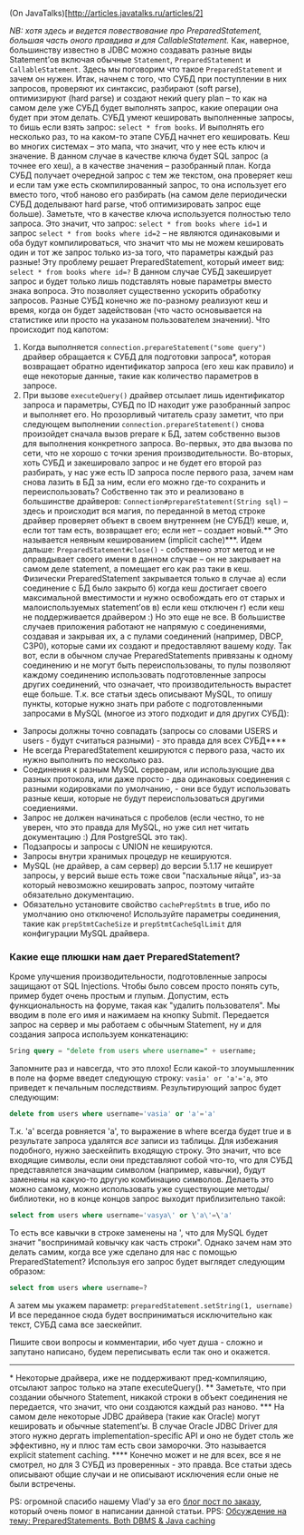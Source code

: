 (On JavaTalks)[http://articles.javatalks.ru/articles/2]

_NB: хотя здесь и ведется повествование про PreparedStatement, большая часть оного правдива и для CallableStatement._
Как, наверное, большинству известно в JDBC можно создавать разные виды Statement’ов включая обычные `Statement`, `PreparedStatement` и `CallableStatement`. Здесь мы поговорим что такое `PreparedStatement` и зачем он нужен.
Итак, начнем с того, что СУБД при поступлении в них запросов, проверяют их синтаксис, разбирают (soft parse), оптимизируют (hard parse) и создают некий query plan – то как на самом деле уже СУБД будет выполнять запрос, какие операции она будет при этом делать.
СУБД умеют кешировать выполненные запросы, то бишь если взять запрос:
`select * from books`. И выполнять его несколько раз, то на каком-то этапе СУБД начнет его кешировать. Кеш во многих системах – это мапа, что значит, что у нее есть ключ и значение. В данном случае в качестве ключа будет SQL запрос (а точнее его хеш), а в качестве значения – разобранный план. Когда СУБД получает очередной запрос с тем же текстом, она проверяет кеш и если там уже есть скомпилированный запрос, то она использует его вместо того, чтоб наново его разбирать (на самом деле периодически СУБД доделывают hard parse, чтоб оптимизировать запрос еще больше).
Заметьте, что в качестве ключа используется полностью тело запроса. Это значит, что запрос:
`select * from books where id=1` и запрос `select * from books where id=2` – не являются одинаковыми и оба будут компилироваться, что значит что мы не можем кешировать один и тот же запрос только из-за того, что параметры каждый раз разные! Эту проблему решает PreparedStatement, который имеет вид: `select * from books where id=?` В данном случае СУБД закеширует запрос и будет только лишь подставлять новые параметры вместо знака вопроса. Это позволяет существенно ускорить обработку запросов. Разные СУБД конечно же по-разному реализуют кеш и время, когда он будет задействован (что часто основывается на статистике или просто на указаном пользователем значении).
Что происходит под капотом:
1. Когда выполняется `connection.prepareStatement("some query")` драйвер обращается к СУБД для подготовки запроса*, которая возвращает обратно идентификатор запроса (его хеш как правило) и еще некоторые данные, такие как количество параметров в запросе.
2. При вызове `executeQuery()` драйвер отсылает лишь идентификатор запроса и параметры, СУБД по ID находит уже разобранный запрос и выполняет его. 
Но прозорливый читатель сразу заметит, что при следующем выполнении `connection.prepareStatement()` снова произойдет сначала вызов prepare к БД, затем собственно вызов для выполнения конкретного запроса. Во-первых, это два вызова по сети, что не хорошо с точки зрения производительности. Во-вторых, хоть СУБД и закешировало запрос и не будет его второй раз разбирать, у нас уже есть ID запроса после первого раза, зачем нам снова лазить в БД за ним, если его можно где-то сохранить и переиспользовать? Собственно так это и реализовано в большинстве драйверов:
`Connection#prepareStatement(String sql)` – здесь и происходит вся магия, по переданной в метод строке драйвер проверяет объект в своем внутреннем (не СУБД!) кеше, и, если тот там есть, возвращает его; если нет – создает новый.** Это называется неявным кешированием (implicit cache)***.
Идем дальше: `PreparedStatement#close()` - собственно этот метод и не оправдывает своего имени в данном случае – он не закрывает на самом деле statement, а помещает его как раз таки в кеш. Физически PreparedStatement закрывается только в случае а) если соединение с БД было закрыто б) когда кеш достигает своего максимальной вместимости и нужно освобождать его от старых и малоиспользуемых statement’ов в) если кеш отключен г) если кеш не поддерживается драйвером :)
Но это еще не все. В большистве случаев приложения работают не напрямую с соединениями, создавая и закрывая их, а с пулами соединений (например, DBCP, C3P0), которые сами их создают и предоставляют вашему коду. Так вот, если в обычном случае PreparedStatements привязаны к одному соединению и не могут быть переиспользованы, то пулы позволяют каждому соединению использовать подготовленные запросы других соединений, что означает, что производительность вырастет еще больше.
Т.к. все статьи здесь описывают MySQL, то опишу пункты, которые нужно знать при работе с подготовленными запросами в MySQL (многое из этого подходит и для других СУБД):
* Запросы должны точно совпадать (запросы со словами USERS и users - будут считаться разными) - это правда для всех СУБД****
* Не всегда PreparedStatement кешируются с первого раза, часто их нужно выполнить по несколько раз.
* Соединения к разным MySQL серверам, или использующие два разных протокола, или даже просто - два одинаковых соединения с разными кодировками по умолчанию, - они все будут использовать разные кеши, которые не будут переиспользоваться другими соедиениями.
* Запрос не должен начинаться с пробелов (если честно, то не уверен, что это правда для MySQL, но уже сил нет читать документацию :) Для PostgreSQL это так).
* Подзапросы и запросы с UNION не кешируются. 
* Запросы внутри хранимых процедур не кешируются.
* MySQL (не драйвер, а сам сервер) до версии 5.1.17 не кеширует запросы, у версий выше есть тоже свои "пасхальные яйца", из-за который невозможно кешировать запрос, поэтому читайте обязательно документацию. 
* Обязательно установите свойство `cachePrepStmts` в true, ибо по умолчанию оно отключено! Используйте параметры соединения, такие как `prepStmtCacheSize` и `prepStmtCacheSqlLimit` для конфигурации MySQL драйвера.

### Какие еще плюшки нам дает PreparedStatement?
Кроме улучшения производительности, подготовленные запросы защищают от SQL Injections. Чтобы было совсем просто понять суть, пример будет очень простым и глупым. Допустим, есть функциональность на форуме, такая как "удалить пользователя". Мы вводим в поле его имя и нажимаем на кнопку Submit. Передается запрос на сервер и мы работаем с обычным Statement, ну и для создания запроса используем конкатенацию:
```sql
Sring query = "delete from users where username=" + username;
```
Запомните раз и навсегда, что это плохо! Если какой-то злоумышленник в поле на форме введет следующую строку: `vasia' or 'a'='a`, это приведет к печальным последствиям. Результирующий запрос будет следующим:
```sql
delete from users where username='vasia' or 'a'='a'
```
Т.к. 'a' всегда ровняется 'a', то выражение в where всегда будет true и в результате запроса удалятся _все_ записи из таблицы. Для избежания подобного, нужно заескейпить входящую строку. Это значит, что все входящие символы, если они представляют собой что-то, что для СУБД представялется значащим символом (например, кавычки), будут заменены на какую-то другую комбинацию символов. Делаеть это можно самому, можно использовать уже существующие методы/библиотеки, но в конце концов запрос выходит приблизительно такой:
```sql
select from users where username='vasya\' or \'a\'=\'a'
```
То есть все кавычки в строке заменены на \', что для MySQL будет значит "воспринимай ковычку как часть строки". Однако зачем нам это делать самим, когда все уже сделано для нас с помощью PreparedStatement? Используя его запрос будет выглядет следующим образом:
```sql
select from users where username=?
```
А затем мы укажем параметр: `preparedStatement.setString(1, username)` И все переданное сюда будет восприниматься исключительно как текст, СУБД сама все заескейпит.

Пишите свои вопросы и комментарии, ибо чует душа - сложно и запутано написано, будем переписывать если так оно и окажется.

---

 \* Некоторые драйвера, иже не поддерживают пред-компиляцию, отсылают запрос только на этапе executeQuery().
 ** Заметьте, что при создании обычного Statement, никакой строки в объект соединения не передается, что значит, что они создаются каждый раз наново. 
*** На самом деле некоторые JDBC драйвера (такие как Oracle) могут кешировать и обычные statement’ы. В случае Oracle JDBC Driver для этого нужно дергать implementation-specific API и оно не будет столь же эффективно, ну и плюс там есть свои заморочки. Это называется explicit statement caching.
**** Конечно может и не для всех, все я не смотрел, но для 3 СУБД из проверенных - это правда. Все статьи здесь описывают общие случаи и не описывают исключения если оные не были встречены.

PS: огромной спасибо нашему Vlad'у за его [блог пост по заказу](http://www.vlad-yatsenko.eu/2011/08/server-side-vs-client-side-caching-of-prepared-statements/), который очень помог в написании данной статьи.
PPS: [Обсуждение на тему: PreparedStatements. Both DBMS & Java caching](http://www.javatalks.ru/ftopic25476/PreparedStatements.-Both-DBMS--amp--Java-caching)
